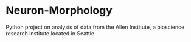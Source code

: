 # Neuron-Morphology
Python project on analysis of data from the Allen Institute, a bioscience research institute located in Seattle
